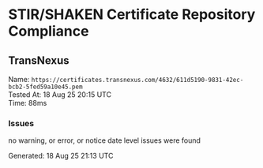 # STIR/SHAKEN Certificate Repository Compliance

## TransNexus

Name: `https://certificates.transnexus.com/4632/611d5190-9831-42ec-bcb2-5fed59a10e45.pem`\
Tested At: 18 Aug 25 20:15 UTC\
Time: 88ms

### Issues

no warning, or error, or notice date level issues were found

Generated: 18 Aug 25 21:13 UTC